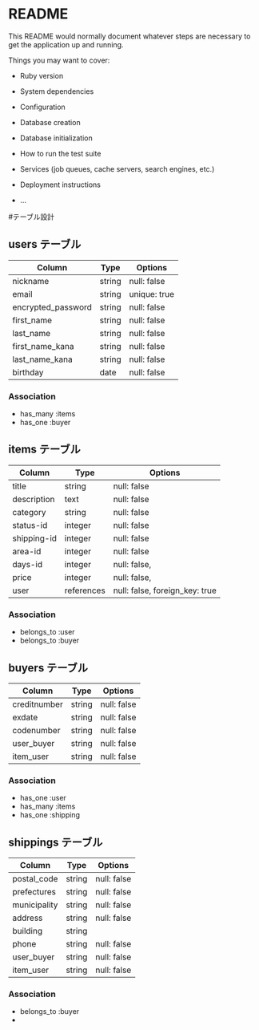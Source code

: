 # README

This README would normally document whatever steps are necessary to get the
application up and running.

Things you may want to cover:

* Ruby version

* System dependencies

* Configuration

* Database creation

* Database initialization

* How to run the test suite

* Services (job queues, cache servers, search engines, etc.)

* Deployment instructions

* ...


#テーブル設計

## users テーブル

| Column             | Type        | Options                         |
| --------           | ----------- | ------------------------------- |
| nickname           | string      | null: false                     |
| email              | string      | unique: true                    |
| encrypted_password | string      | null: false                     |
| first_name         | string      | null: false                     |
| last_name          | string      | null: false                     |
| first_name_kana    | string      | null: false                     |
| last_name_kana     | string      | null: false                     |
| birthday           | date        | null: false                     |


### Association

- has_many :items
- has_one  :buyer

## items テーブル

| Column    | Type        | Options                         |
| --------  | ----------- | ------------------------------- |
| title     | string      | null: false                     |
|description| text        | null: false                     |
| category  | string      | null: false                     |
|status-id  | integer     | null: false                     |
|shipping-id| integer     | null: false                     |
| area-id   | integer     | null: false                     |
| days-id   | integer     | null: false,                    |
| price     | integer     | null: false,                    |
| user      | references  | null: false, foreign_key: true  |



### Association

- belongs_to :user
- belongs_to :buyer


## buyers テーブル

| Column      | Type        | Options                         |
| --------    | ----------- | ------------------------------- |
| creditnumber| string      | null: false                     |
| exdate      | string      | null: false                     |
| codenumber  | string      | null: false                     |
| user_buyer  | string      | null: false                     |
| item_user   | string      | null: false                     |

### Association

- has_one    :user
- has_many   :items
- has_one    :shipping
  
## shippings テーブル

| Column      | Type        |  Options                        |
| ----------- | ----------- | ------------------------------- |
| postal_code | string      | null: false                     |
| prefectures | string      | null: false                     |
| municipality| string      | null: false                     |
| address     | string      | null: false                     |
| building    | string      |                                 |
| phone       | string      | null: false                     |
| user_buyer  | string      | null: false                     |
| item_user   | string      | null: false                     |

### Association

- belongs_to :buyer
- 